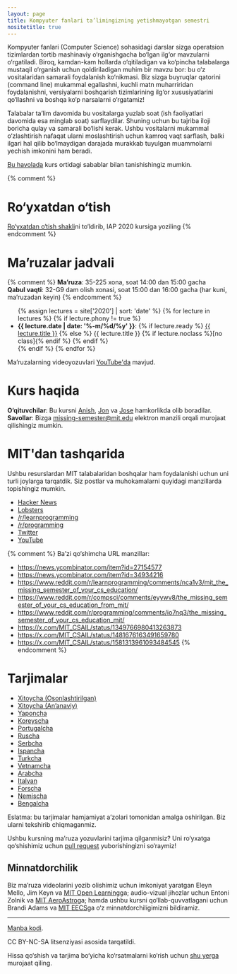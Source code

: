 ```yaml
---
layout: page
title: Kompyuter fanlari ta’limingizning yetishmayotgan semestri
nositetitle: true
---
```


Kompyuter fanlari (Computer Science) sohasidagi darslar sizga operatsion tizimlardan tortib mashinaviy o‘rganishgacha bo‘lgan ilg‘or mavzularni o‘rgatiladi. Biroq, kamdan-kam hollarda o‘qitiladigan va ko‘pincha talabalarga mustaqil  o‘rganish uchun qoldiriladigan muhim bir mavzu bor: bu o‘z  vositalaridan samarali foydalanish ko‘nikmasi. Biz sizga buyruqlar qatorini  (command line) mukammal egallashni, kuchli matn muharriridan foydalanishni,  versiyalarni boshqarish tizimlarining ilg‘or xususiyatlarini qo‘llashni va boshqa ko‘p narsalarni o‘rgatamiz!

Talabalar ta’lim davomida bu vositalarga yuzlab soat (ish faoliyatlari davomida esa minglab soat) sarflaydilar. Shuning uchun bu tajriba iloji boricha qulay va samarali bo‘lishi kerak. Ushbu vositalarni mukammal o‘zlashtirish nafaqat ularni moslashtirish uchun kamroq vaqt sarflash, balki ilgari hal qilib bo‘lmaydigan darajada murakkab tuyulgan muammolarni yechish imkonini ham beradi.

[Bu havolada](/about/) kurs ortidagi sabablar bilan tanishishingiz mumkin.

{% comment %}
# Ro‘yxatdan o‘tish

[Ro‘yxatdan o‘tish shakli](https://forms.gle/TD1KnwCSV52qexVt9)ni to‘ldirib, IAP 2020 kursiga yoziling
{% endcomment %}

# Ma’ruzalar jadvali

{% comment %}
**Ma’ruza**: 35-225 xona, soat 14:00 dan 15:00 gacha<br>
**Qabul vaqti**: 32-G9 dam olish xonasi, soat 15:00 dan 16:00 gacha (har kuni, ma’ruzadan keyin)
{% endcomment %}

<ul>
{% assign lectures = site['2020'] | sort: 'date' %}
{% for lecture in lectures %}
    {% if lecture.phony != true %}
        <li>
        <strong>{{ lecture.date | date: '%-m/%d/%y' }}</strong>:
        {% if lecture.ready %}
            <a href="{{ lecture.url }}">{{ lecture.title }}</a>
        {% else %}
            {{ lecture.title }} {% if lecture.noclass %}[no class]{% endif %}
        {% endif %}
        </li>
    {% endif %}
{% endfor %}
</ul>

Ma’ruzalarning videoyozuvlari [YouTube'da](https://www.youtube.com/playlist?list=PLyzOVJj3bHQuloKGG59rS43e29ro7I57J) mavjud.

# Kurs haqida

**O‘qituvchilar**: Bu kursni [Anish](https://www.anishathalye.com/), [Jon](https://thesquareplanet.com/) va [Jose](http://josejg.com/) hamkorlikda olib boradilar.<br>
**Savollar**: Bizga [missing-semester@mit.edu](mailto:missing-semester@mit.edu) elektron manzili orqali murojaat qilishingiz mumkin.

# MIT'dan tashqarida

Ushbu resurslardan MIT talabalaridan boshqalar ham foydalanishi uchun uni turli joylarga tarqatdik.
Siz postlar va muhokamalarni quyidagi manzillarda topishingiz mumkin.

 - [Hacker News](https://news.ycombinator.com/item?id=22226380)
 - [Lobsters](https://lobste.rs/s/ti1k98/missing_semester_your_cs_education_mit)
 - [/r/learnprogramming](https://www.reddit.com/r/learnprogramming/comments/eyagda/the_missing_semester_of_your_cs_education_mit/)
 - [/r/programming](https://www.reddit.com/r/programming/comments/eyagcd/the_missing_semester_of_your_cs_education_mit/)
 - [Twitter](https://x.com/jonhoo/status/1224383452591509507)
 - [YouTube](https://www.youtube.com/playlist?list=PLyzOVJj3bHQuloKGG59rS43e29ro7I57J)

 {% comment %}
Ba’zi qo‘shimcha URL manzillar:

- https://news.ycombinator.com/item?id=27154577
- https://news.ycombinator.com/item?id=34934216
- https://www.reddit.com/r/learnprogramming/comments/nca1v3/mit_the_missing_semester_of_your_cs_education/
- https://www.reddit.com/r/compsci/comments/eyywv8/the_missing_semester_of_your_cs_education_from_mit/
- https://www.reddit.com/r/programming/comments/io7nq3/the_missing_semester_of_your_cs_education_mit/
- https://x.com/MIT_CSAIL/status/1349766980413263873
- https://x.com/MIT_CSAIL/status/1481676163491659780
- https://x.com/MIT_CSAIL/status/1581313961093484545
{% endcomment %}

# Tarjimalar

- [Xitoycha (Osonlashtirilgan)](https://missing-semester-cn.github.io/)
- [Xitoycha (An’anaviy)](https://missing-semester-zh-hant.github.io/)
- [Yaponcha](https://missing-semester-jp.github.io/)
- [Koreyscha](https://missing-semester-kr.github.io/)
- [Portugalcha](https://missing-semester-pt.github.io/)
- [Ruscha](https://missing-semester-rus.github.io/)
- [Serbcha](https://netboxify.com/missing-semester/)
- [Ispancha](https://missing-semester-esp.github.io/)
- [Turkcha](https://missing-semester-tr.github.io/)
- [Vetnamcha](https://missing-semester-vn.github.io/)
- [Arabcha](https://missing-semester-ar.github.io/)
- [Italyan](https://missing-semester-it.github.io/)
- [Forscha](https://missing-semester-fa.github.io/)
- [Nemischa](https://missing-semester-de.github.io/)
- [Bengalcha](https://missing-semester-bn.github.io/)

Eslatma: bu tarjimalar hamjamiyat a’zolari tomonidan amalga oshirilgan. Biz ularni tekshirib chiqmaganmiz.

Ushbu kursning ma’ruza yozuvlarini tarjima qilganmisiz? Uni ro‘yxatga qo‘shishimiz 
uchun [pull request](https://github.com/missing-semester/missing-semester/pulls) yuborishingizni so‘raymiz!

## Minnatdorchilik

Biz ma’ruza videolarini yozib olishimiz uchun imkoniyat yaratgan Eleyn Mello, 
Jim Keyn va [MIT Open Learning](https://openlearning.mit.edu/)ga; audio-vizual jihozlar uchun 
Entoni Zolnik va [MIT AeroAstro](https://aeroastro.mit.edu/)ga; hamda ushbu kursni qo‘llab-quvvatlagani 
uchun Brandi Adams va [MIT EECS](https://www.eecs.mit.edu/)ga o‘z minnatdorchiligimizni bildiramiz.

---

<div class="small center">
<p><a href="https://github.com/missing-semester-uz/missing-semester-uz.github.io">Manba kodi</a>.</p>
<p>CC BY-NC-SA litsenziyasi asosida tarqatildi.</p>
<p>Hissa qo‘shish va tarjima bo‘yicha ko‘rsatmalarni ko‘rish uchun <a href="/license/">shu yerga</a> murojaat qiling.</p>
</div>